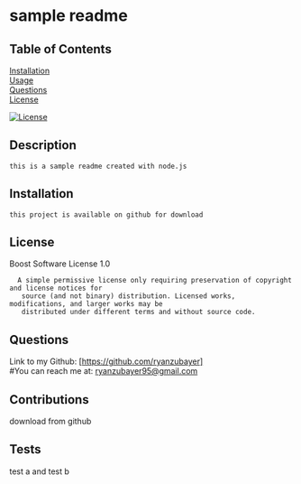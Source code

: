 # sample readme
  ## Table of Contents

  [Installation](#Installation)<br>
  [Usage](#Usage)<br>
  [Questions](#Questions)<br>
  [License](#License)<br>
  
  
   [![License](https://img.shields.io/badge/License-Boost_1.0-lightblue.svg)](https://www.boost.org/LICENSE_1_0.txt)
  ## Description
    this is a sample readme created with node.js
  ## Installation
    this project is available on github for download
  ## License
   Boost Software License 1.0

      A simple permissive license only requiring preservation of copyright and license notices for
       source (and not binary) distribution. Licensed works, modifications, and larger works may be 
       distributed under different terms and without source code.
  
  ## Questions
   Link to my Github: [https://github.com/ryanzubayer]<br> 
   #You can reach me at: ryanzubayer95@gmail.com
 ## Contributions
   download from github 
 ## Tests
   test a and test b

 
  